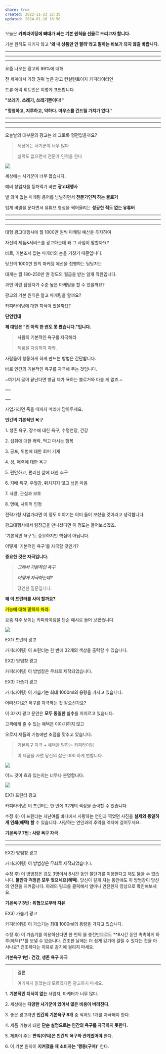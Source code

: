 ```yaml
---
share: true
created: 2022-11-23 22:35
updated: 2024-01-16 16:58
---
```



오늘은 **카피라이팅에 뼈대가 되는 기본 원칙을 선물로 드리고자 합니다.** 

기본 원칙도 지키지 않고 **'왜 내 상품만 안 팔려'라고 말하는 바보가 되지 않길 바랍니다.**

****

****

****

요즘 나오는 광고의 99%에 대해

전 세계에서 가장 권위 높은 광고 컨설턴트이자 카피라이터인

드류 에릭 휘트먼은 이렇게 표현합니다.



**"쓰레기, 쓰레기, 쓰레기뿐이다!"**

**"멍청하고, 지루하고, 약하다. 마우스를 건드릴 가치가 없다."**

****

****

****

오늘날의 대부분의 광고는 왜 그토록 형편없을까요?

> 세상에는 사기꾼이 너무 많다
> 
> 실력도 없으면서 전문가 인척을 한다

![](https://blogfiles.pstatic.net/MjAyMTA1MjBfMjA4/MDAxNjIxNDk1MjkwNjcw.qhj92TOcH-0qZcPbnGFGFloPz-AmfybkamnVkRF7fiMg.1V4r4nc_NyLSpBsUe_Gjy9xat3b-GStQ4JmteQ_tAoMg.PNG.bmodel1/shakedown-1340048_640.png?type=w1)


세상에는 사기꾼이 너무 많습니다.



예비 창업자를 등쳐먹기 바쁜 **광고대행사**

별 의미 없는 마케팅 용어를 남발하면서 **전문가인척 하는 블로거**

업계 비밀을 푼다면서 유튜브 영상을 찍어올리는 **성공한 적도 없는 유튜버**

****

****

****

대형 광고대행사에 월 1000만 원씩 마케팅 예산을 투자하여

자신의 제품&서비스를 광고하는데 왜 그 사업이 망할까요?





바로, 기본조차 없는 마케터의 손을 거쳤기 때문입니다.



당신의 1000만 원의 마케팅 예산을 집행하는 담당자는

대게는 월 180-250만 원 정도의 월급을 받는 일개 직원입니다.





과연 이런 담당자가 수준 높은 마케팅을 할 수 있을까요?

광고의 기본 원칙은 알고 마케팅을 할까요?

카피라이팅에 대한 지식이 있을까요?





**단언컨대**

**제 대답은 "전 아직 한 번도 못 봤습니다."입니다.**

> **사람의 기본적인 욕구를 자극해라**
> 
> 제품을 자랑하지 마라.

사람들이 행동하게 하게 만드는 방법은 간단합니다.

바로 인간의 기본적인 욕구를 자극해 주는 것입니다.



~여기서 글이 끝난다면 방금 제가 욕하는 블로거와 다를 게 없죠.~

~~

~~

사업가라면 죽을 때까지 머리에 담아두세요.



**인간의 기본적인 욕구**

1\. 생존 욕구, 장수에 대한 욕구, 수명연장, 건강

2\. 섭취에 대한 쾌락, 먹고 마시는 행복

3\. 공포, 위험에 대한 회피 기재

4\. 성, 매력에 대한 욕구

5\. 편안하고, 편리한 삶에 대한 추구

6\. 지배 욕구, 우월감, 뒤처지지 않고 싶은 마음

7\. 사랑, 관심과 보호

8\. 명예, 사회적 인정





전략가형 사업가라면 이 정도 이야기는 이미 들어 보셨을 것이라고 생각합니다.

광고대행사에서 팀장급을 만나셨다면 이 정도는 들어보셨겠죠.





'기본적인 욕구'도 중요하지만 핵심이 아닙니다.

어떻게 '기본적인 욕구'를 자극할 것인가?





**중요한 것은 자극입니다.**

> _**그래서 기본적인 욕구**_
> 
> _**어떻게 자극하는데?**_
> 
> 당연한 질문입니다.

**왜 이 프린터를 사야 할까요?**

<mark class="hltr-red">기능에 대해 말하지 마라.</mark>

요즘 자주 보이는 카피라이팅을 단순 예시로 들어 보겠습니다.

![](https://blogfiles.pstatic.net/MjAyMTA1MjBfMTM4/MDAxNjIxNDkyNjQ1NzY3.vY8PingLv18XL27VwboWokQn_c4a0cUuzBVkHpMIfigg.AqC7EB6xsyRk0gnXnAoImv_9CX1myenTPECgmu0xl-wg.JPEG.bmodel1/laptop-336378_640.jpg?type=w1)



EX1) 프린터 광고

카피라이팅) 이 프린터는 한 번에 32개의 색상을 출력할 수 있습니다.





EX2) 방범창 광고

카피라이팅) 이 방범창은 무쇠로 제작되었습니다.





EX3) 가습기 광고

카피라이팅) 이 가습기는 최대 1000ml의 용량을 가지고 있습니다.





어떠신가요? 욕구를 자극하는 것 같으신가요?

이 3가지 광고 문안은 **모두 동일한 실수**를 저지르고 있습니다.





고객에게 줄 수 있는 혜택은 이야기하지 않고

오로지 제품의 기능에만 초점을 맞추고 있습니다.





> 기본욕구 자극 + 혜택을 말하는 카피라이팅
> 
> 이 제품을 사면 당신의 삶은 000 하게 변합니다.

![](https://blogfiles.pstatic.net/MjAyMTA1MjBfMjAx/MDAxNjIxNDkyNzQ4NzY3.yB-tgVJn9XPpPbYZMW70-BoEVWwiBeXvUwX96wDEVksg.15aULzB5-xwMEmaq1s-SSg2E-HMWyUKfXXuDIkwYtE4g.JPEG.bmodel1/scale-2635397_640.jpg?type=w1)

어느 것이 효과 있는지는 너무나 분명합니다.

![](https://blogfiles.pstatic.net/MjAyMTA1MjBfMjAx/MDAxNjIxNDkyNzQ4NzY3.yB-tgVJn9XPpPbYZMW70-BoEVWwiBeXvUwX96wDEVksg.15aULzB5-xwMEmaq1s-SSg2E-HMWyUKfXXuDIkwYtE4g.JPEG.bmodel1/scale-2635397_640.jpg?type=w1)

EX1) 프린터 광고

카피라이팅) 이 프린터는 한 번에 32개의 색상을 출력할 수 있습니다.



수정 후) 이 프린터는 지난여름 바다에서 사랑하는 연인과 찍었던 사진을 **실제와 동일하게 인쇄(혜택) 할** 수 있습니다. 사랑하는 연인과의 추억을 액자에 걸어두세요.



**기본욕구 7번 : 사랑 욕구 자극**

****

****

EX2) 방범창 광고

카피라이팅) 이 방범창은 무쇠로 제작되었습니다.



수정 후) 이 방범창은 강도 3명이서 8시간 동안 절단기를 이용한다고 해도 뚫을 수 없습니다. **불안과 걱정은 모두 잊으세요(혜택)**. 당신이 깊게 자는 동안에도 이 방범창이 당신의 안전을 지켜줍니다. 아래의 링크를 클릭해서 얼마나 안전한지 영상으로 확인해보세요.





**기본욕구 3번 : 위협으로부터 자유**

EX3) 가습기 광고

카피라이팅) 이 가습기는 최대 1000ml의 용량을 가지고 있습니다.



수정 후) 이 가습기를 이용하신다면 한 번의 물 충전만으로도 **8시간 동안 촉촉하게 하루(혜택)**를 보낼 수 있습니다. 건조한 날에는 더 쉽게 감기에 걸릴 수 있다는 것을 아시나요? 건조하다는 이유로 감기에 걸리지 마세요.

**기본욕구 1번 : 건강, 생존 욕구 자극**

****

> **결론**
> 
> 여기까지 읽었는데 모르겠다면 광고하지 마세요.

1\. **기본적인 지식이 없는** 사업자, 마케터가 너무 많다.

2\. 세상에는 **다양한 사기꾼이 있어서 많은 비용이 버려진다.**

3\. 좋은 광고라면 **인간의 기본욕구 8개** 중 적어도 1개를 자극해야 한다.

4\. 제품 기능에 대한 **단순 설명으로는 인간의 욕구를 자극하지 못한다.**

5\. 제품이 주는 **편익(이익)은 인간의 욕구와 관계있어야** 한다.

6\. 이 기본 원칙이 **지켜졌을 때 소비자는 '행동(구매)'** 한다.